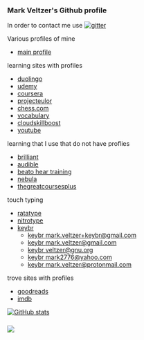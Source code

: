 ### Mark Veltzer's Github profile

In order to contact me use [![gitter](https://badges.gitter.im/Join%20Chat.svg)](https://gitter.im/veltzer/mark.veltzer)

Various profiles of mine

* [main profile](https://veltzer.github.io)

learning sites with profiles
* [duolingo](https://www.duolingo.com/profile/mark.veltzer)
* [udemy](https://www.udemy.com/user/mark-veltzer)
* [coursera](https://www.coursera.org/learner/mark-veltzer)
* [projecteulor](https://projecteuler.net/profile/veltzer.png)
* [chess.com](https://www.chess.com/member/mark_veltzer)
* [vocabulary](https://www.vocabulary.com/profiles/A1UMEJ6T7U94SH)
* [cloudskillboost](https://www.cloudskillsboost.google/public_profiles/f09c6060-43be-4c27-a6f1-375758e8e329)
* [youtube](https://www.youtube.com/@MarkVeltzer)

learning that I use that do not have proflies
* [brilliant](https://brilliant.org)
* [audible](https://www.audible.com)
* [beato hear training](https://app.beatoeartraining.com)
* [nebula](https://nebula.tv)
* [thegreatcoursesplus](https://www.thegreatcoursesplus.com)

touch typing
* [ratatype](https://www.ratatype.com/u4784203)
* [nitrotype](https://www.nitrotype.com/racer/veltzer)
* [keybr](https://www.keybr.com)
    * [keybr mark.veltzer+keybr@gmail.com](https://www.keybr.com/profile/t1z6z7j)
    * [keybr mark.veltzer@gmail.com](https://www.keybr.com/profile/01l958g)
    * [keybr veltzer@gnu.org](https://www.keybr.com/profile/m4dnhap)
    * [keybr mark2776@yahoo.com](https://www.keybr.com/profile/65vu5dy)
    * [keybr mark.veltzer@protonmail.com](https://www.keybr.com/profile/5508u71)

trove sites with profiles
* [goodreads](https://www.goodreads.com/user/show/34371877-mark-veltzer)
* [imdb](https://www.imdb.com/user/ur0872999)

[![GitHub stats](https://github-readme-stats.vercel.app/api?username=veltzer)](https://github.com/anuraghazra/github-readme-stats)

[//1]: <> (The next link is number of views of my profile)
### ![](https://komarev.com/ghpvc/?username=veltzer)
